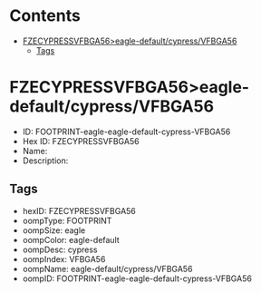 



Contents
========

* [FZECYPRESSVFBGA56>eagle-default/cypress/VFBGA56](#fzecypressvfbga56eagle-defaultcypressvfbga56)
	* [Tags](#tags)

# FZECYPRESSVFBGA56>eagle-default/cypress/VFBGA56

- ID: FOOTPRINT-eagle-eagle-default-cypress-VFBGA56
- Hex ID: FZECYPRESSVFBGA56
- Name: 
- Description: 

## Tags

- hexID: FZECYPRESSVFBGA56
- oompType: FOOTPRINT
- oompSize: eagle
- oompColor: eagle-default
- oompDesc: cypress
- oompIndex: VFBGA56
- oompName: eagle-default/cypress/VFBGA56
- oompID: FOOTPRINT-eagle-eagle-default-cypress-VFBGA56
